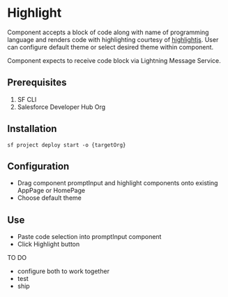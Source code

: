 # Highlight

Component accepts a block of code along with name of programming language and renders code with highlighting courtesy of [highlightjs](https://highlightjs.org/). User can configure default theme or select desired theme within component.

Component expects to receive code block via Lightning Message Service.

## Prerequisites

1. SF CLI
1. Salesforce Developer Hub Org

## Installation

`sf project deploy start -o {targetOrg}`

## Configuration

- Drag component promptInput and highlight components onto existing AppPage or HomePage
- Choose default theme

## Use

- Paste code selection into promptInput component
- Click Highlight button



TO DO
- configure both to work together
- test
- ship